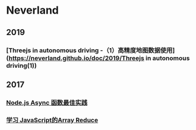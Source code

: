# Neverland

## 2019

### [Threejs in autonomous driving -（1）高精度地图数据使用](https://neverland.github.io/doc/2019/Threejs in autonomous driving(1))

## 2017
### [Node.js Async 函数最佳实践](https://neverland.github.io/doc/2017/async-function-best-practices)
### [学习 JavaScript的Array Reduce](https://neverland.github.io/doc/2017/learn-and-understand-javaScript’s-reduce-function)